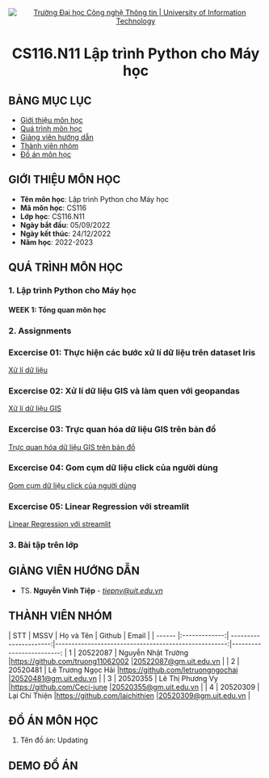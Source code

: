<p align="center">
  <a href="https://www.uit.edu.vn/" title="Trường Đại học Công nghệ Thông tin" style="border: 5;">
    <img src="https://i.imgur.com/WmMnSRt.png" alt="Trường Đại học Công nghệ Thông tin | University of Information Technology">
  </a>
</p>

<!-- Title -->
<h1 align="center"><b>CS116.N11 Lập trình Python cho Máy học</b></h1>



## BẢNG MỤC LỤC
* [ Giới thiệu môn học](#gioithieumonhoc)
* [Quá trình môn học](#quatrinh)
* [ Giảng viên hướng dẫn](#giangvien)
* [ Thành viên nhóm](#thanhvien)
* [ Đồ án môn học](#doan)
## GIỚI THIỆU MÔN HỌC
<a name="gioithieumonhoc"></a>
* **Tên môn học**: Lập trình Python cho Máy học
* **Mã môn học**: CS116
* **Lớp học**: CS116.N11
* **Ngày bắt đầu**: 05/09/2022
* **Ngày kết thúc**: 24/12/2022
* **Năm học**: 2022-2023
## QUÁ TRÌNH MÔN HỌC
<a name ="quatrinh"></a>
### 1. Lập trình Python cho Máy học

#### WEEK 1: Tổng quan môn học

<a name ="colab"></a>
### 2. Assignments

### Excercise 01: Thực hiện các bước xử lí dữ liệu trên dataset Iris

[Xử lí dữ liệu](https://github.com/truong11062002/CS116.N11/tree/main/Assignments/Ex1)

### Excercise 02: Xử lí dữ liệu GIS và làm quen với geopandas
[Xử lí dữ liệu GIS](https://github.com/truong11062002/CS116.N11/tree/main/Assignments/Ex2/20522087_NguyenNhatTruong)

### Excercise 03: Trực quan hóa dữ liệu GIS trên bản đồ

[Trực quan hóa dữ liệu GIS trên bản đồ](https://github.com/truong11062002/CS116.N11/tree/main/Assignments/Ex3)

### Excercise 04: Gom cụm dữ liệu click của người dùng

[Gom cụm dữ liệu click của người dùng](https://github.com/truong11062002/CS116.N11/tree/main/Assignments/Ex4)

### Excercise 05: Linear Regression với streamlit
[Linear Regression với streamlit](https://github.com/truong11062002/CS116.N11/tree/main/Assignments/BTTL_LinearRegression)

<a name ="QT"></a>
### 3. Bài tập trên lớp

## GIẢNG VIÊN HƯỚNG DẪN
<a name="giangvien"></a>
* TS. **Nguyễn Vinh Tiệp** - *tiepnv@uit.edu.vn*

## THÀNH VIÊN NHÓM
<a name="thanhvien"></a>
| STT    | MSSV          | Họ và Tên              | Github                                               | Email                   |
| ------ |:-------------:| ----------------------:|-----------------------------------------------------:|-------------------------:
| 1      | 20522087      | Nguyễn Nhật Trường     |https://github.com/truong11062002                     |20522087@gm.uit.edu.vn   |
| 2      | 20520481      | Lê Trương Ngọc Hải     |https://github.com/letruongngochai                    |20520481@gm.uit.edu.vn   |
| 3      | 20520355      | Lê Thị Phương Vy       |https://github.com/Ceci-june                          |20520355@gm.uit.edu.vn   |
| 4      | 20520309      | Lại Chí Thiện          |https://github.com/laichithien                        |20520309@gm.uit.edu.vn   |
## ĐỒ ÁN MÔN HỌC
<a name="doan"></a>
1. Tên đồ án: Updating
## DEMO ĐỒ ÁN




